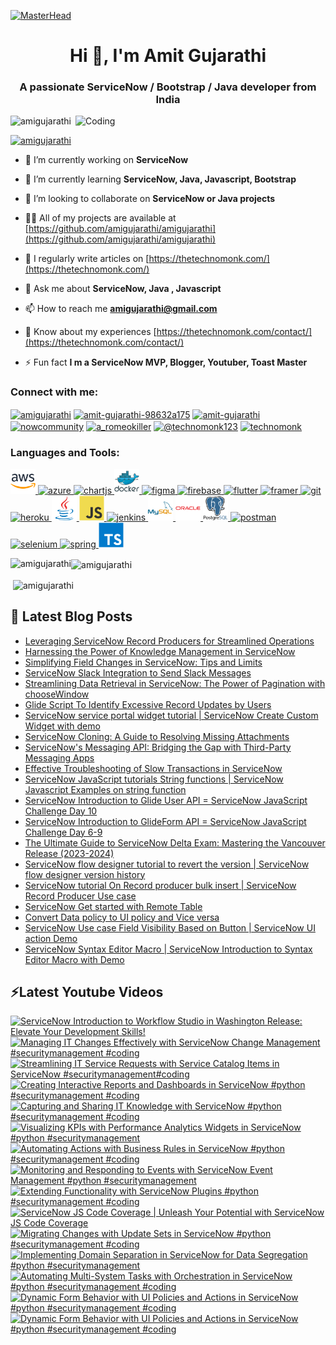 
[![MasterHead](https://i.gifer.com/origin/22/22657b8a577f858827c5d46dac32cf53.gif)](https://amigujarathi.io)

<h1 align="center">Hi 👋, I'm Amit Gujarathi</h1>
<h3 align="center">A passionate ServiceNow / Bootstrap / Java developer from India</h3>
<img align="right" alt="Coding" width="400" src="https://cdn.filestackcontent.com/efbSR18hT5uRKuo0zoMA">

<p align="left"> <img src="https://komarev.com/ghpvc/?username=amigujarathi&label=Profile%20views&color=0e75b6&style=flat" alt="amigujarathi" /> </p>

<p align="left"> <a href="https://twitter.com/amigujarathi" target="blank"><img src="https://img.shields.io/twitter/follow/amigujarathi?logo=twitter&style=for-the-badge" alt="amigujarathi" /></a> </p>

- 🔭 I’m currently working on **ServiceNow**

- 🌱 I’m currently learning **ServiceNow, Java, Javascript, Bootstrap**

- 👯 I’m looking to collaborate on **ServiceNow or Java projects**

- 👨‍💻 All of my projects are available at [https://github.com/amigujarathi/amigujarathi](https://github.com/amigujarathi/amigujarathi)

- 📝 I regularly write articles on [https://thetechnomonk.com/](https://thetechnomonk.com/)

- 💬 Ask me about **ServiceNow, Java , Javascript**

- 📫 How to reach me **amigujarathi@gmail.com**

- 📄 Know about my experiences [https://thetechnomonk.com/contact/](https://thetechnomonk.com/contact/)

- ⚡ Fun fact **I m a ServiceNow MVP, Blogger, Youtuber, Toast Master**

<h3 align="left">Connect with me:</h3>
<p align="left">
<a href="https://twitter.com/amigujarathi" target="blank"><img align="center" src="https://raw.githubusercontent.com/rahuldkjain/github-profile-readme-generator/master/src/images/icons/Social/twitter.svg" alt="amigujarathi" height="30" width="40" /></a>
<a href="https://linkedin.com/in/amit-gujarathi-98632a175" target="blank"><img align="center" src="https://raw.githubusercontent.com/rahuldkjain/github-profile-readme-generator/master/src/images/icons/Social/linked-in-alt.svg" alt="amit-gujarathi-98632a175" height="30" width="40" /></a>
<a href="https://stackoverflow.com/users/amit-gujarathi" target="blank"><img align="center" src="https://raw.githubusercontent.com/rahuldkjain/github-profile-readme-generator/master/src/images/icons/Social/stack-overflow.svg" alt="amit-gujarathi" height="30" width="40" /></a>
<a href="https://www.servicenow.com/community/user/viewprofilepage/user-id/265565" target="blank"><img align="center" src="https://raw.githubusercontent.com/rahuldkjain/github-profile-readme-generator/master/src/images/icons/Social/codesandbox.svg" alt="nowcommunity" height="30" width="40" /></a>
<a href="https://instagram.com/a_romeokiller" target="blank"><img align="center" src="https://raw.githubusercontent.com/rahuldkjain/github-profile-readme-generator/master/src/images/icons/Social/instagram.svg" alt="a_romeokiller" height="30" width="40" /></a>
<a href="https://medium.com/@technomonk123" target="blank"><img align="center" src="https://raw.githubusercontent.com/rahuldkjain/github-profile-readme-generator/master/src/images/icons/Social/medium.svg" alt="@technomonk123" height="30" width="40" /></a>
<a href="https://www.youtube.com/c/technomonk" target="blank"><img align="center" src="https://raw.githubusercontent.com/rahuldkjain/github-profile-readme-generator/master/src/images/icons/Social/youtube.svg" alt="technomonk" height="30" width="40" /></a>
</p>

<h3 align="left">Languages and Tools:</h3>
<p align="left"> <a href="https://aws.amazon.com" target="_blank" rel="noreferrer"> <img src="https://raw.githubusercontent.com/devicons/devicon/master/icons/amazonwebservices/amazonwebservices-original-wordmark.svg" alt="aws" width="40" height="40"/> </a> <a href="https://azure.microsoft.com/en-in/" target="_blank" rel="noreferrer"> <img src="https://www.vectorlogo.zone/logos/microsoft_azure/microsoft_azure-icon.svg" alt="azure" width="40" height="40"/> </a> <a href="https://www.chartjs.org" target="_blank" rel="noreferrer"> <img src="https://www.chartjs.org/media/logo-title.svg" alt="chartjs" width="40" height="40"/> </a> <a href="https://www.docker.com/" target="_blank" rel="noreferrer"> <img src="https://raw.githubusercontent.com/devicons/devicon/master/icons/docker/docker-original-wordmark.svg" alt="docker" width="40" height="40"/> </a> <a href="https://www.figma.com/" target="_blank" rel="noreferrer"> <img src="https://www.vectorlogo.zone/logos/figma/figma-icon.svg" alt="figma" width="40" height="40"/> </a> <a href="https://firebase.google.com/" target="_blank" rel="noreferrer"> <img src="https://www.vectorlogo.zone/logos/firebase/firebase-icon.svg" alt="firebase" width="40" height="40"/> </a> <a href="https://flutter.dev" target="_blank" rel="noreferrer"> <img src="https://www.vectorlogo.zone/logos/flutterio/flutterio-icon.svg" alt="flutter" width="40" height="40"/> </a> <a href="https://www.framer.com/" target="_blank" rel="noreferrer"> <img src="https://www.vectorlogo.zone/logos/framer/framer-icon.svg" alt="framer" width="40" height="40"/> </a> <a href="https://git-scm.com/" target="_blank" rel="noreferrer"> <img src="https://www.vectorlogo.zone/logos/git-scm/git-scm-icon.svg" alt="git" width="40" height="40"/> </a> <a href="https://heroku.com" target="_blank" rel="noreferrer"> <img src="https://www.vectorlogo.zone/logos/heroku/heroku-icon.svg" alt="heroku" width="40" height="40"/> </a> <a href="https://www.java.com" target="_blank" rel="noreferrer"> <img src="https://raw.githubusercontent.com/devicons/devicon/master/icons/java/java-original.svg" alt="java" width="40" height="40"/> </a> <a href="https://developer.mozilla.org/en-US/docs/Web/JavaScript" target="_blank" rel="noreferrer"> <img src="https://raw.githubusercontent.com/devicons/devicon/master/icons/javascript/javascript-original.svg" alt="javascript" width="40" height="40"/> </a> <a href="https://www.jenkins.io" target="_blank" rel="noreferrer"> <img src="https://www.vectorlogo.zone/logos/jenkins/jenkins-icon.svg" alt="jenkins" width="40" height="40"/> </a> <a href="https://www.mysql.com/" target="_blank" rel="noreferrer"> <img src="https://raw.githubusercontent.com/devicons/devicon/master/icons/mysql/mysql-original-wordmark.svg" alt="mysql" width="40" height="40"/> </a> <a href="https://www.oracle.com/" target="_blank" rel="noreferrer"> <img src="https://raw.githubusercontent.com/devicons/devicon/master/icons/oracle/oracle-original.svg" alt="oracle" width="40" height="40"/> </a> <a href="https://www.postgresql.org" target="_blank" rel="noreferrer"> <img src="https://raw.githubusercontent.com/devicons/devicon/master/icons/postgresql/postgresql-original-wordmark.svg" alt="postgresql" width="40" height="40"/> </a> <a href="https://postman.com" target="_blank" rel="noreferrer"> <img src="https://www.vectorlogo.zone/logos/getpostman/getpostman-icon.svg" alt="postman" width="40" height="40"/> </a> <a href="https://www.selenium.dev" target="_blank" rel="noreferrer"> <img src="https://raw.githubusercontent.com/detain/svg-logos/780f25886640cef088af994181646db2f6b1a3f8/svg/selenium-logo.svg" alt="selenium" width="40" height="40"/> </a> <a href="https://spring.io/" target="_blank" rel="noreferrer"> <img src="https://www.vectorlogo.zone/logos/springio/springio-icon.svg" alt="spring" width="40" height="40"/> </a> <a href="https://www.typescriptlang.org/" target="_blank" rel="noreferrer"> <img src="https://raw.githubusercontent.com/devicons/devicon/master/icons/typescript/typescript-original.svg" alt="typescript" width="40" height="40"/> </a> </p>



<p><img align="left" src="https://github-readme-stats.vercel.app/api/top-langs?username=amigujarathi&show_icons=true&locale=en&layout=compact" alt="amigujarathi" /></p>
<p><img align="center" src="https://github-readme-streak-stats.herokuapp.com/?user=amigujarathi&" alt="amigujarathi" /></p>
<p>&nbsp;<img align="center" src="https://github-readme-stats.vercel.app/api?username=amigujarathi&show_icons=true&locale=en" alt="amigujarathi" /></p>


## 📕 Latest Blog Posts
<!-- BLOG-POST-LIST:START -->
- [Leveraging ServiceNow Record Producers for Streamlined Operations](https://www.servicenow.com/community/itsm-articles/leveraging-servicenow-record-producers-for-streamlined/ta-p/2877121)
- [Harnessing the Power of Knowledge Management in ServiceNow](https://www.servicenow.com/community/itsm-articles/harnessing-the-power-of-knowledge-management-in-servicenow/ta-p/2858772)
- [Simplifying Field Changes in ServiceNow: Tips and Limits](https://www.servicenow.com/community/developer-articles/simplifying-field-changes-in-servicenow-tips-and-limits/ta-p/2855767)
- [ServiceNow Slack Integration to Send Slack Messages](https://www.servicenow.com/community/developer-articles/servicenow-slack-integration-to-send-slack-messages/ta-p/2837954)
- [Streamlining Data Retrieval in ServiceNow: The Power of Pagination with chooseWindow](https://www.servicenow.com/community/developer-articles/streamlining-data-retrieval-in-servicenow-the-power-of/ta-p/2827351)
- [Glide Script To Identify Excessive Record Updates by Users](https://www.servicenow.com/community/developer-articles/glide-script-to-identify-excessive-record-updates-by-users/ta-p/2827660)
- [ServiceNow service portal widget tutorial | ServiceNow Create Custom Widget with demo](https://www.servicenow.com/community/developer-articles/servicenow-service-portal-widget-tutorial-servicenow-create/ta-p/2373674)
- [ServiceNow Cloning: A Guide to Resolving Missing Attachments](https://www.servicenow.com/community/developer-articles/servicenow-cloning-a-guide-to-resolving-missing-attachments/ta-p/2759058)
- [ServiceNow&#39;s Messaging API: Bridging the Gap with Third-Party Messaging Apps](https://www.servicenow.com/community/developer-articles/servicenow-s-messaging-api-bridging-the-gap-with-third-party/ta-p/2670861)
- [Effective Troubleshooting of Slow Transactions in ServiceNow](https://www.servicenow.com/community/developer-articles/effective-troubleshooting-of-slow-transactions-in-servicenow/ta-p/2748206)
- [ServiceNow JavaScript tutorials String functions | ServiceNow Javascript Examples on string function](https://www.servicenow.com/community/developer-articles/servicenow-javascript-tutorials-string-functions-servicenow/ta-p/2373677)
- [ServiceNow Introduction to Glide User API = ServiceNow JavaScript Challenge Day 10](https://www.servicenow.com/community/developer-articles/servicenow-introduction-to-glide-user-api-servicenow-javascript/ta-p/2388703)
- [ServiceNow Introduction to GlideForm API = ServiceNow JavaScript Challenge Day 6-9](https://www.servicenow.com/community/developer-articles/servicenow-introduction-to-glideform-api-servicenow-javascript/ta-p/2388700)
- [The Ultimate Guide to ServiceNow Delta Exam: Mastering the Vancouver Release &lpar;2023-2024&rpar;](https://www.servicenow.com/community/community-resources/the-ultimate-guide-to-servicenow-delta-exam-mastering-the/ta-p/2733371)
- [ServiceNow flow designer tutorial to revert the version | ServiceNow flow designer version history](https://www.servicenow.com/community/developer-articles/servicenow-flow-designer-tutorial-to-revert-the-version/ta-p/2373668)
- [ServiceNow tutorial On Record producer bulk insert | ServiceNow Record Producer Use case](https://www.servicenow.com/community/developer-articles/servicenow-tutorial-on-record-producer-bulk-insert-servicenow/ta-p/2373662)
- [ServiceNow Get started with Remote Table](https://www.servicenow.com/community/developer-articles/servicenow-get-started-with-remote-table/ta-p/2373659)
- [Convert Data policy to UI policy and Vice versa](https://www.servicenow.com/community/developer-articles/convert-data-policy-to-ui-policy-and-vice-versa/ta-p/2367689)
- [ServiceNow Use case Field Visibility Based on Button | ServiceNow UI action Demo](https://www.servicenow.com/community/developer-articles/servicenow-use-case-field-visibility-based-on-button-servicenow/ta-p/2362758)
- [ServiceNow Syntax Editor Macro | ServiceNow Introduction to Syntax Editor Macro with Demo](https://www.servicenow.com/community/developer-articles/servicenow-syntax-editor-macro-servicenow-introduction-to-syntax/ta-p/2362756)
<!-- BLOG-POST-LIST:END -->


## ⚡Latest Youtube Videos

<!-- BEGIN YOUTUBE-CARDS -->
[![ServiceNow Introduction to Workflow Studio in Washington Release: Elevate Your Development Skills!](https://ytcards.demolab.com/?id=8_et-DtX4RI&title=ServiceNow+Introduction+to+Workflow+Studio+in+Washington+Release%3A+Elevate+Your+Development+Skills%21&lang=en&timestamp=1711722607&background_color=%230d1117&title_color=%23ffffff&stats_color=%23dedede&max_title_lines=1&width=250&border_radius=5 "ServiceNow Introduction to Workflow Studio in Washington Release: Elevate Your Development Skills!")](https://www.youtube.com/watch?v=8_et-DtX4RI)
[![Managing IT Changes Effectively with ServiceNow Change Management  #securitymanagement #coding](https://ytcards.demolab.com/?id=jb1Y2ATobJk&title=Managing+IT+Changes+Effectively+with+ServiceNow+Change+Management++%23securitymanagement+%23coding&lang=en&timestamp=1711686625&background_color=%230d1117&title_color=%23ffffff&stats_color=%23dedede&max_title_lines=1&width=250&border_radius=5 "Managing IT Changes Effectively with ServiceNow Change Management  #securitymanagement #coding")](https://www.youtube.com/watch?v=jb1Y2ATobJk)
[![Streamlining IT Service Requests with Service Catalog Items in ServiceNow #securitymanagement#coding](https://ytcards.demolab.com/?id=TxY0IJiRGfw&title=Streamlining+IT+Service+Requests+with+Service+Catalog+Items+in+ServiceNow+%23securitymanagement%23coding&lang=en&timestamp=1711600209&background_color=%230d1117&title_color=%23ffffff&stats_color=%23dedede&max_title_lines=1&width=250&border_radius=5 "Streamlining IT Service Requests with Service Catalog Items in ServiceNow #securitymanagement#coding")](https://www.youtube.com/watch?v=TxY0IJiRGfw)
[![Creating Interactive Reports and Dashboards in ServiceNow #python #securitymanagement #coding](https://ytcards.demolab.com/?id=yjf6sgDpGVE&title=Creating+Interactive+Reports+and+Dashboards+in+ServiceNow+%23python+%23securitymanagement+%23coding&lang=en&timestamp=1711513831&background_color=%230d1117&title_color=%23ffffff&stats_color=%23dedede&max_title_lines=1&width=250&border_radius=5 "Creating Interactive Reports and Dashboards in ServiceNow #python #securitymanagement #coding")](https://www.youtube.com/watch?v=yjf6sgDpGVE)
[![Capturing and Sharing IT Knowledge with ServiceNow #python #securitymanagement #coding](https://ytcards.demolab.com/?id=0xAiiCMVqtU&title=Capturing+and+Sharing+IT+Knowledge+with+ServiceNow+%23python+%23securitymanagement+%23coding&lang=en&timestamp=1711427401&background_color=%230d1117&title_color=%23ffffff&stats_color=%23dedede&max_title_lines=1&width=250&border_radius=5 "Capturing and Sharing IT Knowledge with ServiceNow #python #securitymanagement #coding")](https://www.youtube.com/watch?v=0xAiiCMVqtU)
[![Visualizing KPIs with Performance Analytics Widgets in ServiceNow #python #securitymanagement](https://ytcards.demolab.com/?id=3bTakpAXpy4&title=Visualizing+KPIs+with+Performance+Analytics+Widgets+in+ServiceNow+%23python+%23securitymanagement&lang=en&timestamp=1711341002&background_color=%230d1117&title_color=%23ffffff&stats_color=%23dedede&max_title_lines=1&width=250&border_radius=5 "Visualizing KPIs with Performance Analytics Widgets in ServiceNow #python #securitymanagement")](https://www.youtube.com/watch?v=3bTakpAXpy4)
[![Automating Actions with Business Rules in ServiceNow #python #securitymanagement #coding](https://ytcards.demolab.com/?id=1GDBan4gnwc&title=Automating+Actions+with+Business+Rules+in+ServiceNow+%23python+%23securitymanagement+%23coding&lang=en&timestamp=1711254601&background_color=%230d1117&title_color=%23ffffff&stats_color=%23dedede&max_title_lines=1&width=250&border_radius=5 "Automating Actions with Business Rules in ServiceNow #python #securitymanagement #coding")](https://www.youtube.com/watch?v=1GDBan4gnwc)
[![Monitoring and Responding to Events with ServiceNow Event Management #python #securitymanagement](https://ytcards.demolab.com/?id=SNwdZh03I20&title=Monitoring+and+Responding+to+Events+with+ServiceNow+Event+Management+%23python+%23securitymanagement&lang=en&timestamp=1711168214&background_color=%230d1117&title_color=%23ffffff&stats_color=%23dedede&max_title_lines=1&width=250&border_radius=5 "Monitoring and Responding to Events with ServiceNow Event Management #python #securitymanagement")](https://www.youtube.com/watch?v=SNwdZh03I20)
[![Extending Functionality with ServiceNow Plugins #python #securitymanagement #coding](https://ytcards.demolab.com/?id=FiJhhXNZTpw&title=Extending+Functionality+with+ServiceNow+Plugins+%23python+%23securitymanagement+%23coding&lang=en&timestamp=1711081805&background_color=%230d1117&title_color=%23ffffff&stats_color=%23dedede&max_title_lines=1&width=250&border_radius=5 "Extending Functionality with ServiceNow Plugins #python #securitymanagement #coding")](https://www.youtube.com/watch?v=FiJhhXNZTpw)
[![ServiceNow JS Code Coverage |  Unleash Your Potential with ServiceNow JS Code Coverage](https://ytcards.demolab.com/?id=EabCZZvPt38&title=ServiceNow+JS+Code+Coverage+%7C++Unleash+Your+Potential+with+ServiceNow+JS+Code+Coverage&lang=en&timestamp=1711031407&background_color=%230d1117&title_color=%23ffffff&stats_color=%23dedede&max_title_lines=1&width=250&border_radius=5 "ServiceNow JS Code Coverage |  Unleash Your Potential with ServiceNow JS Code Coverage")](https://www.youtube.com/watch?v=EabCZZvPt38)
[![Migrating Changes with Update Sets in ServiceNow #python #securitymanagement #coding](https://ytcards.demolab.com/?id=7WDDD2UHsGo&title=Migrating+Changes+with+Update+Sets+in+ServiceNow+%23python+%23securitymanagement+%23coding&lang=en&timestamp=1710995401&background_color=%230d1117&title_color=%23ffffff&stats_color=%23dedede&max_title_lines=1&width=250&border_radius=5 "Migrating Changes with Update Sets in ServiceNow #python #securitymanagement #coding")](https://www.youtube.com/watch?v=7WDDD2UHsGo)
[![Implementing Domain Separation in ServiceNow for Data Segregation #python #securitymanagement](https://ytcards.demolab.com/?id=IVe9wR32z-A&title=Implementing+Domain+Separation+in+ServiceNow+for+Data+Segregation+%23python+%23securitymanagement&lang=en&timestamp=1710909007&background_color=%230d1117&title_color=%23ffffff&stats_color=%23dedede&max_title_lines=1&width=250&border_radius=5 "Implementing Domain Separation in ServiceNow for Data Segregation #python #securitymanagement")](https://www.youtube.com/watch?v=IVe9wR32z-A)
[![Automating Multi-System Tasks with Orchestration in ServiceNow #python #securitymanagement #coding](https://ytcards.demolab.com/?id=EhFJoE9EyDE&title=Automating+Multi-System+Tasks+with+Orchestration+in+ServiceNow+%23python+%23securitymanagement+%23coding&lang=en&timestamp=1710822605&background_color=%230d1117&title_color=%23ffffff&stats_color=%23dedede&max_title_lines=1&width=250&border_radius=5 "Automating Multi-System Tasks with Orchestration in ServiceNow #python #securitymanagement #coding")](https://www.youtube.com/watch?v=EhFJoE9EyDE)
[![Dynamic Form Behavior with UI Policies and Actions in ServiceNow #python #securitymanagement #coding](https://ytcards.demolab.com/?id=ekzzXIvGDdI&title=Dynamic+Form+Behavior+with+UI+Policies+and+Actions+in+ServiceNow+%23python+%23securitymanagement+%23coding&lang=en&timestamp=1710736216&background_color=%230d1117&title_color=%23ffffff&stats_color=%23dedede&max_title_lines=1&width=250&border_radius=5 "Dynamic Form Behavior with UI Policies and Actions in ServiceNow #python #securitymanagement #coding")](https://www.youtube.com/watch?v=ekzzXIvGDdI)
[![Dynamic Form Behavior with UI Policies and Actions in ServiceNow #python #securitymanagement #coding](https://ytcards.demolab.com/?id=B_W1pj_Dsso&title=Dynamic+Form+Behavior+with+UI+Policies+and+Actions+in+ServiceNow+%23python+%23securitymanagement+%23coding&lang=en&timestamp=1710649803&background_color=%230d1117&title_color=%23ffffff&stats_color=%23dedede&max_title_lines=1&width=250&border_radius=5 "Dynamic Form Behavior with UI Policies and Actions in ServiceNow #python #securitymanagement #coding")](https://www.youtube.com/watch?v=B_W1pj_Dsso)
<!-- END YOUTUBE-CARDS -->

